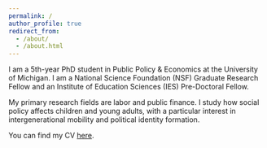 ```yaml
---
permalink: /
author_profile: true
redirect_from: 
  - /about/
  - /about.html
---
```


I am a 5th-year PhD student in Public Policy & Economics at the University of Michigan. I am a National Science Foundation (NSF) Graduate Research Fellow and an Institute of Education Sciences (IES) Pre-Doctoral Fellow. 

My primary research fields are labor and public finance. I study how social policy affects children and young adults, with a particular interest in intergenerational mobility and political identity formation. 


You can find my CV [here](https://micah-baum.github.io/files/baum_cv.pdf). 
